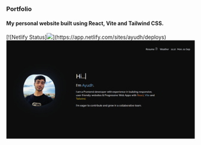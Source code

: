 <h3>Portfolio</h3>
<h4>My personal website built using React, Vite and Tailwind CSS.</h4>
[![Netlify Status]<img src="https://api.netlify.com/api/v1/badges/9c78e292-0d53-4cbd-a9ab-fb5afdea7139/deploy-status?branch=main"/>](https://app.netlify.com/sites/ayudh/deploys)
<img src="/public/images/portfolioPoster.png">
